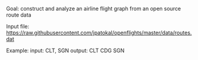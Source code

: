 Goal: construct and analyze an airline flight graph from an open source route data

Input file: https://raw.githubusercontent.com/jpatokal/openflights/master/data/routes.dat

Example:
  input: CLT, SGN
  output: CLT CDG SGN
